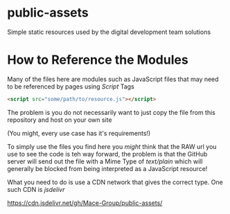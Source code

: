 # public-assets
Simple static resources used by the digital development team solutions

# How to Reference the Modules
Many of the files here are modules such as JavaScript files that may need to be referenced by pages using *Script* Tags 

```html
<script src="some/path/to/resource.js"></script>
```

The problem is you do not necessarily want to just copy the file from this repository and host on your own site

(You might, every use case has it's requirements!)

To simply use the files you find here you *might* think that the RAW url you use to see the code is teh way forward, the problem is that the GitHub server will send out the file with a Mime Type of _text/plain_ which will generally be blocked from being interpreted as a JavaScript resource!

What you need to do is use a CDN network that gives the correct type. One such CDN is _jsdelivr_

https://cdn.jsdelivr.net/gh/Mace-Group/public-assets/
